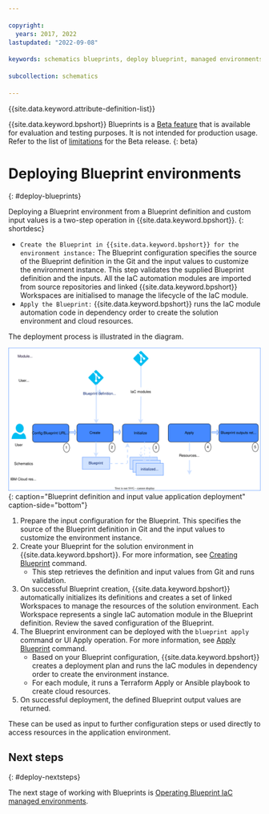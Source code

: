 ```yaml
---

copyright:
  years: 2017, 2022
lastupdated: "2022-09-08"

keywords: schematics blueprints, deploy blueprint, managed environments

subcollection: schematics

---
```


{{site.data.keyword.attribute-definition-list}}

{{site.data.keyword.bpshort}} Blueprints is a [Beta feature](/docs/schematics?topic=schematics-bp-beta-limitations) that is available for evaluation and testing purposes. It is not intended for production usage. Refer to the list of [limitations](/docs/schematics?topic=schematics-bp-beta-limitations) for the Beta release.
{: beta}

# Deploying Blueprint environments
{: #deploy-blueprints}

Deploying a Blueprint environment from a Blueprint definition and custom input values is a two-step operation in {{site.data.keyword.bpshort}}.
{: shortdesc} 

- `Create the Blueprint in {{site.data.keyword.bpshort}} for the environment instance:` The Blueprint configuration specifies the source of the Blueprint definition in the Git and the input values to customize the environment instance. This step validates the supplied Blueprint definition and the inputs. All the IaC automation modules are imported from source repositories and linked {{site.data.keyword.bpshort}} Workspaces are initialised to manage the lifecycle of the IaC module.
- `Apply the Blueprint:` {{site.data.keyword.bpshort}} runs the IaC module automation code in dependency order to create the solution environment and cloud resources.   

The deployment process is illustrated in the diagram.

![Blueprint definition and input value application deployment](../images/sc-bp-deploy.svg){: caption="Blueprint definition and input value application deployment" caption-side="bottom"}

1. Prepare the input configuration for the Blueprint. This specifies the source of the Blueprint definition in Git and the input values to customize the environment instance. 
2. Create your Blueprint for the solution environment in {{site.data.keyword.bpshort}}. For more information, see [Creating Blueprint](/docs/schematics?topic=schematics-schematics-cli-reference#schematics-blueprint-create) command.
    - This step retrieves the definition and input values from Git and runs validation. 
3. On successful Blueprint creation, {{site.data.keyword.bpshort}} automatically initializes its definitions and creates a set of linked Workspaces to manage the resources of the solution environment. Each Workspace represents a single IaC automation module in the Blueprint definition. Review the saved configuration of the Blueprint.    
4. The Blueprint environment can be deployed with the `blueprint apply` command or UI Apply operation. For more information, see [Apply Blueprint](/docs/schematics?topic=schematics-schematics-cli-reference#schematics-blueprint-install) command.  
    - Based on your Blueprint configuration, {{site.data.keyword.bpshort}} creates a deployment plan and runs the IaC modules in dependency order to create the environment instance. 
    - For each module, it runs a Terraform Apply or Ansible playbook to create cloud resources. 
5. On successful deployment, the defined Blueprint output values are returned. 

These can be used as input to further configuration steps or used directly to access resources in the application environment.   

## Next steps
{: #deploy-nextsteps}

The next stage of working with Blueprints is [Operating Blueprint IaC managed environments](/docs/schematics?topic=schematics-operate-blueprints).

